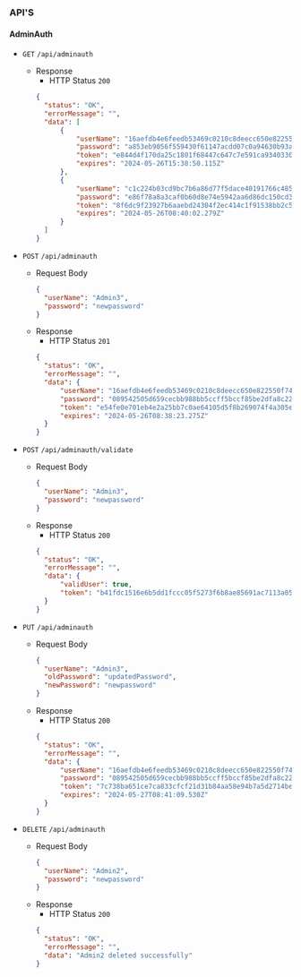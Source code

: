 ### API'S

#### AdminAuth

- `GET` `/api/adminauth`

  - Response
    - HTTP Status `200`
    ```json
    {
      "status": "OK",
      "errorMessage": "",
      "data": [
          {
              "userName": "16aefdb4e6feedb53469c0210c8deecc650e822550f743c409e00b9a4fea1393",
              "password": "a853eb9056f559430f61147acdd07c0a94630b93ac5baae39c64bb91034a46a6",
              "token": "e844d4f170da25c1801f68447c647c7e591ca93403304d1b36e541c0b0464f2b",
              "expires": "2024-05-26T15:38:50.115Z"
          },
          {
              "userName": "c1c224b03cd9bc7b6a86d77f5dace40191766c485cd55dc48caf9ac873335d6f",
              "password": "e86f78a8a3caf0b60d8e74e5942aa6d86dc150cd3c03338aef25b7d2d7e3acc7",
              "token": "8f6dc9f23927b6aaebd24304f2ec414c1f91538bb2c5cf9a4c316fecb57d487e",
              "expires": "2024-05-26T08:40:02.279Z"
          }
      ]
    }
    ```

- `POST` `/api/adminauth`

  - Request Body
    ```json
    {
      "userName": "Admin3",
      "password": "newpassword"
    }
    ```
  - Response
    - HTTP Status `201`
    ```json
    {
      "status": "OK",
      "errorMessage": "",
      "data": {
          "userName": "16aefdb4e6feedb53469c0210c8deecc650e822550f743c409e00b9a4fea1393",
          "password": "089542505d659cecbb988bb5ccff5bccf85be2dfa8c221359079aee2531298bb",
          "token": "e54fe0e701eb4e2a25bb7c0ae64105d5f8b269074f4a305ea468d5443b1d2173",
          "expires": "2024-05-26T08:38:23.275Z"
      }
    }
    ```

- `POST` `/api/adminauth/validate`

  - Request Body
    ```json
    {
      "userName": "Admin3",
      "password": "newpassword"
    }
    ```
  - Response
    - HTTP Status `200`
    ```json
    {
      "status": "OK",
      "errorMessage": "",
      "data": {
          "validUser": true,
          "token": "b41fdc1516e6b5dd1fccc05f5273f6b8ae85691ac7113a0577a2053ea4c399e5"
      }
    }
    ```

- `PUT` `/api/adminauth`
  - Request Body
    ```json
    {
      "userName": "Admin3",
      "oldPassword": "updatedPassword",
      "newPassword": "newpassword"
    }
    ```
  - Response
    - HTTP Status `200`
    ```json
    {
      "status": "OK",
      "errorMessage": "",
      "data": {
          "userName": "16aefdb4e6feedb53469c0210c8deecc650e822550f743c409e00b9a4fea1393",
          "password": "089542505d659cecbb988bb5ccff5bccf85be2dfa8c221359079aee2531298bb",
          "token": "7c738ba651ce7ca833cfcf21d31b84aa58e94b7a5d2714bedfef64228fb8e58a",
          "expires": "2024-05-27T08:41:09.530Z"
      }
    }
    ```

- `DELETE` `/api/adminauth`
  - Request Body
    ```json
    {
      "userName": "Admin2",
      "password": "newpassword"
    }
    ```
  - Response
    - HTTP Status `200`
    ```json
    {
      "status": "OK",
      "errorMessage": "",
      "data": "Admin2 deleted successfully"
    }
    ```